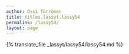 ```yaml
---
author: Ossi Törrönen
title: titles.lassyt.lassy54
permalink: /lassy54/
layout: page
---
```

{% translate_file _lassyt/lassy54/lassy54.md %}